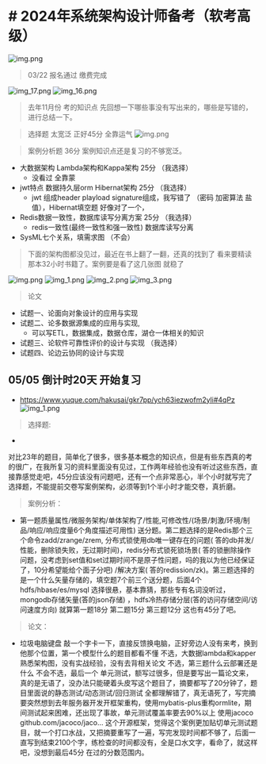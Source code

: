 # # 2024年系统架构设计师备考（软考高级）

![img.png](img.png)

> 03/22 报名通过 缴费完成


![img_17.png](image/img_17.png)
![img_16.png](image/img_16.png)

> 去年11月份 考的知识点 先回想一下哪些事没有写出来的，哪些是写错的，进行总结一下。

> 选择题 太宽泛 正好45分 全靠运气
![img.png](image/img_22.png)

> 案例分析题 36分 案例知识点还是复习的不够宽泛。

- 大数据架构 Lambda架构和Kappa架构 25分 （我选择）
    - 没看过 全靠蒙
- jwt特点 数据持久层orm Hibernat架构 25分 （我选择）
    - jwt 组成header playload signature组成，我写错了 （密码 加密算法 盐值），Hibernat填空题 好像对了一个，
- Redis数据一致性，数据库读写分离方案 25分 （我选择）
    - redis一致性(最终一致性和强一致性) 数据库读写分离
- SysML七个关系，填需求图 （不会）

> 下面的架构图都没见过，最近在书上翻了一翻，还真的找到了 看来要精读那本32小时书籍了。案例要是看了这几张图 就稳了

![img.png](image/img_18.png)
![img_1.png](image/img_19.png)
![img_2.png](image/img_20.png)
![img_3.png](image/img_21.png)

> 论文

- 试题一、论面向对象设计的应用与实现
- 试题二、论多数据源集成的应用与实现,
  - 可以写ETL，数据集成，数据仓库，湖仓一体相关的知识
- 试题三、论软件可靠性评价的设计与实现 （我选择）
- 试题四、论边云协同的设计与实现

## 05/05 倒计时20天 开始复习

- https://www.yuque.com/hakusai/gkr7pp/ych63iezwofm2yli#4qPz
  ![img_1.png](img_1.png)

> 选择题:

-
对比23年的题目，简单化了很多，很多基本概念的知识点，但是有些东西真的考的很广，在我所复习的资料里面没有见过，工作两年经验也没有听过这些东西，直接靠感觉走吧，45分应该没有问题吧，还有一个点非常恶心，半个小时就写完了选择题，不能提前交卷写案例架构，必须等到1个半小时才能交卷，真折磨。

> 案例分析：

- 第一题质量属性/微服务架构/单体架构了/性能,可修改性/(场景/刺激/环境/制品/响应/响应度量6个角度描述可用性)
  送分题。第二题选择的是Redis那个三个命令zadd/zrange/zrem, 分布式锁使用db唯一键存在的问题(
  答的db并发/性能，删除锁失败，无过期时间)，redis分布式锁死锁场景(
  答的锁删除操作问题，没考虑到set值和set过期时间不是原子性问题，吗的我以为他已经保证了，10分希望能给个面子分吧)
  /解决方案(
  答的redission/zk)。第三题选择的是一个什么矢量存储的，填空题7个前三个送分题，后面4个hdfs/hbase/es/mysql
  选择很悬，基本靠猜，那些专有名词没听过，mongodb存储矢量(答的json存储)
  ，hdfs冷热存储分层(答的访问存储空间/访问速度方向) 就算第一题18分 第二题15分 第三题12分 这也有45分了吧。

> 论文：

- 垃圾电脑键盘 敲一个字卡一下，直接反馈换电脑，正好旁边人没有来考，换到他那个位置，第一个模型什么的题目都看不懂
  不选，大数据lambda和kapper熟悉架构图，没有实战经验，没有去背相关论文 不选，第三题什么云部署还是什么
  不会不选，最后一个 单元测试，额写过很多，但是要写出一篇论文来，真的是无语了，没办法只能硬着头皮写这个题目了，摘要都写了20分钟了，题目里面说的静态测试/动态测试/回归测试
  全都理解错了，真无语死了，写完摘要突然想到去年服务器开发开框架重构，使用mybatis-plus重构ormlite，期间测试起来困难，还出现了事故，单元测试覆盖率要去90%以上
  使用jacoco
  github.com/jacoco/jaco…
  这个开源框架，觉得这个案例更加贴切单元测试题目，就一个打口水战，又把摘要重写了一遍，写完发现时间都不够了，后面一直写到结束2100个字，练检查的时间都没有，全是口水文字，看命了，就这样吧，没想到最后45分
  在过的分数范围内。
